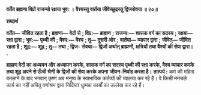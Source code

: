 **वर्तेत ब्रह्मणा विप्रो राजन्यो रक्षया भुव: ।** **वैश्यस्तु वार्तया जीवेच्छूद्रस्तु द्विजसेवया ॥ २०॥** 

**शब्दार्थ** 

**वर्तेत—** **जीवित रहता है** **; ब्रह्मणा—** **वेदों से** **; विप्र:—** **ब्राह्मण** **; राजन्य:—** **शासक वर्ग का सदस्य** **; रक्षया—** **रक्षा द्वारा** **; भुव:—** **पृथ्वी की** **; वैश्य:—** **वैश्य** **; तु—** **दूसरी ओर** **; वार्तया—** **व्यापार द्वारा** **; जीवेत्—** **जीवित रहता है** **; शूद्र:—** **शूद्र** **; तु—** **तथा** **; द्विज-** **सेवया—** **द्विजों अर्थात् ब्राह्मणों, क्षत्रियों तथा वैश्यों की सेवा द्वारा।** **.** 

**ब्राह्मण वेदों का अध्ययन और अध्यापन करके, शासक वर्ग का सदस्य पृथ्वी की रक्षा** **करके, वैश्य व्यापार करके तथा शूद्र अपने से ऊँची श्रेणी के द्विजों की सेवा करके अपना** **जीवन-निर्वाह करता है।** **तात्पर्य :** कर्म की महिमा बतलाने के बाद भगवान् कृष्ण अब मनुष्य के स्वाभाविक कर्तव्यों की व्यालया कर रहे हैं। वे किसी मनचले कार्य का नहीं अपितु वर्णाश्रम द्वारा निर्दिष्टï धाॢमक कार्यों का उल्लेख कर रहे हैं।  